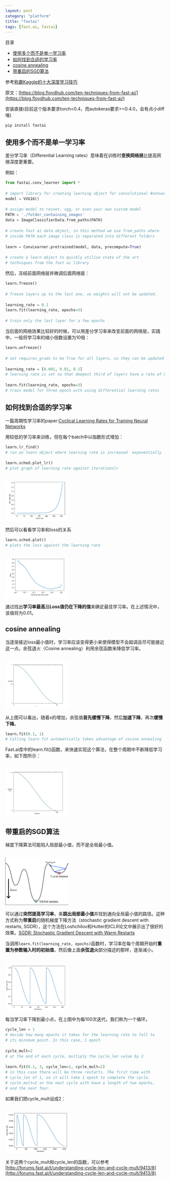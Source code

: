 ```yaml
---
layout: post
category: "platform"
title: "fastai"
tags: [fast.ai, fastai]
---
```


目录

<!-- TOC -->

- [使用多个而不是单一学习率](#使用多个而不是单一学习率)
- [如何找到合适的学习率](#如何找到合适的学习率)
- [cosine annealing](#cosine-annealing)
- [带重启的SGD算法](#带重启的sgd算法)

<!-- /TOC -->

参考[称霸Kaggle的十大深度学习技巧](https://mp.weixin.qq.com/s/gf6Ebj9Nnh-QH7fLurH_WA)

原文：[https://blog.floydhub.com/ten-techniques-from-fast-ai/](https://blog.floydhub.com/ten-techniques-from-fast-ai/)

安装直接(目前这个版本要求torch<0.4，而autokeras要求>=0.4.0，会有点小diff咯)

```shell
pip install fastai
```

## 使用多个而不是单一学习率

差分学习率（Differential Learning rates）意味着在训练时**变换网络层**比提高网络深度更重要。

例如：

```python
from fastai.conv_learner import *

# import library for creating learning object for convolutional #networks
model = VVG16()

# assign model to resnet, vgg, or even your own custom model
PATH = './folder_containing_images' 
data = ImageClassifierData.from_paths(PATH)

# create fast ai data object, in this method we use from_paths where 
# inside PATH each image class is separated into different folders

learn = ConvLearner.pretrained(model, data, precompute=True)

# create a learn object to quickly utilise state of the art
# techniques from the fast ai library
```

然后，冻结前面网络层并微调后面网络层：

```python
learn.freeze()

# freeze layers up to the last one, so weights will not be updated.

learning_rate = 0.1
learn.fit(learning_rate, epochs=3)

# train only the last layer for a few epochs
```

当后面的网络效果比较好的时候，可以用差分学习率来改变前面的网络层，实践中，一般将学习率的缩小倍数设置为10倍：

```python
learn.unfreeze()

# set requires_grads to be True for all layers, so they can be updated

learning_rate = [0.001, 0.01, 0.1]
# learning rate is set so that deepest third of layers have a rate of 0.001, # middle layers have a rate of 0.01, and final layers 0.1.

learn.fit(learning_rate, epochs=3)
# train model for three epoch with using differential learning rates
```

## 如何找到合适的学习率

一篇周期性学习率的paper:[Cyclical Learning Rates for Training Neural Networks](https://arxiv.org/abs/1506.01186)

用较低的学习率来训练，但在每个batch中以指数形式增加：

```python
learn.lr_find()
# run on learn object where learning rate is increased  exponentially

learn.sched.plot_lr()
# plot graph of learning rate against iterationslr
```

<html>
<br/>

<img src='../assets/cycle_lr.png' style='max-height: 200px;max-width:200px'/>
<br/>

</html>

然后可以看看学习率和loss的关系

```python
learn.sched.plot()
# plots the loss against the learning rate
```

<html>
<br/>

<img src='../assets/lr_loss.png' style='max-height: 200px;max-width:200px'/>
<br/>

</html>

通过找出**学习率最高**且**Loss值仍在下降的值**来确定最佳学习率。在上述情况中，该值将为0.01。

## cosine annealing

当逐渐接近loss最小值时，学习率应该变得更小来使得模型不会超调且尽可能接近这一点。余弦退火（Cosine annealing）利用余弦函数来降低学习率。

<html>
<br/>

<img src='../assets/cos_annealing.png' style='max-height: 200px;max-width:200px'/>
<br/>

</html>

从上图可以看出，随着x的增加，余弦值**首先缓慢下降**，然后**加速下降**，再次**缓慢下降**。

```python
learn.fit(0.1, 1)
# Calling learn fit automatically takes advantage of cosine annealing
```

Fast.ai库中的learn.fit()函数，来快速实现这个算法，在整个周期中不断降低学习率，如下图所示：

<html>
<br/>

<img src='../assets/cos_annealing_fastai.png' style='max-height: 200px;max-width:200px'/>
<br/>

</html>

## 带重启的SGD算法

梯度下降算法可能陷入局部最小值，而不是全局最小值。

<html>
<br/>

<img src='../assets/local_minima.png' style='max-height: 200px;max-width:200px'/>
<br/>

</html>

可以通过**突然提高学习率**，来**跳出局部最小值**并找到通向全局最小值的路径。这种方式称为**带重启**的随机梯度下降方法（stochastic gradient descent with restarts, SGDR），这个方法在Loshchilov和Hutter的ICLR论文中展示出了很好的效果。[SGDR: Stochastic Gradient Descent with Warm Restarts](https://arxiv.org/abs/1608.03983)

当调用```learn.fit(learning_rate, epochs)```函数时，学习率在每个周期开始时**重置为参数输入时的初始值**，然后像上面**余弦退火**部分描述的那样，逐渐减小。

<html>
<br/>

<img src='../assets/warm_restart.png' style='max-height: 200px;max-width:200px'/>
<br/>

</html>

每当学习率下降到最小点，在上图中为每100次迭代，我们称为一个循环。

```python
cycle_len = 1
# decide how many epochs it takes for the learning rate to fall to
# its minimum point. In this case, 1 epoch

cycle_mult=2
# at the end of each cycle, multiply the cycle_len value by 2

learn.fit(0.1, 3, cycle_len=2, cycle_mult=2)
# in this case there will be three restarts. The first time with
# cycle_len of 1, so it will take 1 epoch to complete the cycle.
# cycle_mult=2 so the next cycle with have a length of two epochs, 
# and the next four.
```

如果我们把cycle_mult设成2：

<html>
<br/>

<img src='../assets/warm_restart_twice.png' style='max-height: 200px;max-width:200px'/>
<br/>

</html>

关于这两个cycle_mult和cycle_len的函数，可以参考[http://forums.fast.ai/t/understanding-cycle-len-and-cycle-mult/9413/8](http://forums.fast.ai/t/understanding-cycle-len-and-cycle-mult/9413/8)
